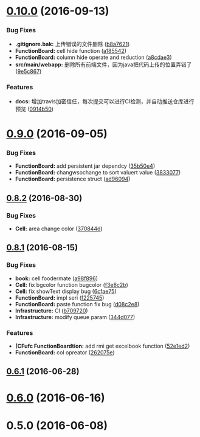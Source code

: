 <a name="0.10.0"></a>
# [0.10.0](https://github.com/iCloudWorkGroup/table/compare/v0.9.0...v0.10.0) (2016-09-13)


### Bug Fixes

* **.gitignore.bak:** 上传错误的文件删除 ([b8a7621](https://github.com/iCloudWorkGroup/table/commit/b8a7621))
* **FunctionBoard:** cell hide function ([a185542](https://github.com/iCloudWorkGroup/table/commit/a185542))
* **FunctionBoard:** column hide operate and reduction ([a8cdae3](https://github.com/iCloudWorkGroup/table/commit/a8cdae3))
* **src/main/webapp:** 删除所有前端文件，因为java把代码上传的位置弄错了 ([9e5c867](https://github.com/iCloudWorkGroup/table/commit/9e5c867))


### Features

* **docs:** 增加travis加密信任，每次提交可以进行CI检测，并自动推送仓库进行预览 ([0914b50](https://github.com/iCloudWorkGroup/table/commit/0914b50))



<a name="0.9.0"></a>
# [0.9.0](https://github.com/iCloudWorkGroup/table/compare/v0.8.2...v0.9.0) (2016-09-05)


### Bug Fixes

* **FunctionBoard:** add persistent jar dependcy ([35b50e4](https://github.com/iCloudWorkGroup/table/commit/35b50e4))
* **FunctionBoard:** changwsochange to sort valuert value ([3833077](https://github.com/iCloudWorkGroup/table/commit/3833077))
* **FunctionBoard:** persistence struct ([ad96094](https://github.com/iCloudWorkGroup/table/commit/ad96094))



<a name="0.8.2"></a>
## [0.8.2](https://github.com/iCloudWorkGroup/table/compare/v0.8.1...v0.8.2) (2016-08-30)


### Bug Fixes

* **Cell:** area change color ([370844d](https://github.com/iCloudWorkGroup/table/commit/370844d))



<a name="0.8.1"></a>
## [0.8.1](https://github.com/iCloudWorkGroup/table/compare/v0.6.1...v0.8.1) (2016-08-15)


### Bug Fixes

* **book:** cell foodermate ([a98f896](https://github.com/iCloudWorkGroup/table/commit/a98f896))
* **Cell:** fix bgcolor function bugcolor ([f3e8c2b](https://github.com/iCloudWorkGroup/table/commit/f3e8c2b))
* **Cell:** fix showText display bug ([6cfae75](https://github.com/iCloudWorkGroup/table/commit/6cfae75))
* **FunctionBoard:** impl seri ([f225745](https://github.com/iCloudWorkGroup/table/commit/f225745))
* **FunctionBoard:** paste function fix bug ([d08c2e8](https://github.com/iCloudWorkGroup/table/commit/d08c2e8))
* **Infrastructure:** CI ([b709720](https://github.com/iCloudWorkGroup/table/commit/b709720))
* **Infrastructure:** modify queue param ([344d077](https://github.com/iCloudWorkGroup/table/commit/344d077))


### Features

* **[CFufc FunctionBoardtion:** add rmi get excelbook function ([52e1ed2](https://github.com/iCloudWorkGroup/table/commit/52e1ed2))
* **FunctionBoard:** col opreator ([262075e](https://github.com/iCloudWorkGroup/table/commit/262075e))



<a name="0.6.1"></a>
## [0.6.1](https://github.com/iCloudWorkGroup/table/compare/v0.6.0...v0.6.1) (2016-06-28)



<a name="0.6.0"></a>
# [0.6.0](https://github.com/iCloudWorkGroup/table/compare/v0.5.0...v0.6.0) (2016-06-16)



<a name="0.5.0"></a>
# 0.5.0 (2016-06-08)



